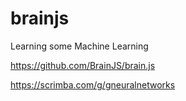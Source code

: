 # brainjs
Learning some Machine Learning

https://github.com/BrainJS/brain.js

https://scrimba.com/g/gneuralnetworks